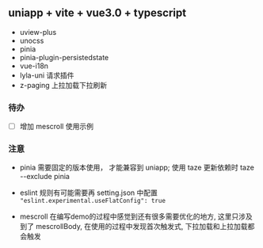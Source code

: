 ## uniapp + vite + vue3.0 + typescript

* uview-plus
* unocss
* pinia
* pinia-plugin-persistedstate
* vue-i18n
* lyla-uni 请求插件
* z-paging 上拉加载下拉刷新

### 待办

- [ ] 增加 mescroll 使用示例

### 注意

+ pinia 需要固定的版本使用， 才能兼容到 uniapp; 使用 taze 更新依赖时 taze --exclude pinia

+ eslint 规则有可能需要再 setting.json 中配置 `"eslint.experimental.useFlatConfig": true`

+ mescroll 在编写demo的过程中感觉到还有很多需要优化的地方, 这里只涉及到了 mescrollBody, 在使用的过程中发现首次触发式, 下拉加载和上拉加载都会触发
